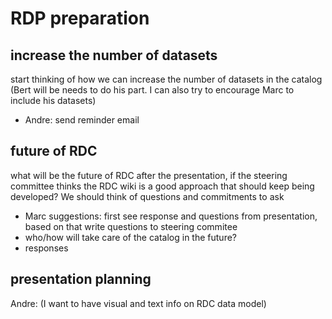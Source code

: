 # RDP preparation

## increase the number of datasets
start thinking of how we can increase the number of datasets in the catalog (Bert will be needs to do his part. I can also try to encourage Marc to include his datasets)

* Andre: send reminder email

## future of RDC

what will be the future of RDC after the presentation, if the steering committee thinks the RDC wiki is a good approach that should keep being developed? We should think of questions and commitments to ask
* Marc suggestions: first see response and questions from presentation, based on that write questions to steering commitee
* who/how will take care of the catalog in the future?
* responses

## presentation planning
Andre: (I want to have visual and text info on RDC data model) 

